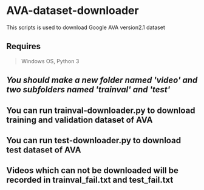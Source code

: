 # AVA-dataset-downloader
This scripts is used to download Google AVA version2.1 dataset
## Requires
>Windows OS, Python 3
## *You should make a new folder named 'video' and two subfolders named 'trainval' and 'test'*
## You can run __trainval-downloader.py__ to download __training and validation dataset__ of AVA
## You can run __test-downloader.py__ to download __test dataset__ of AVA
## Videos which can not be downloaded will be recorded in trainval_fail.txt and test_fail.txt
